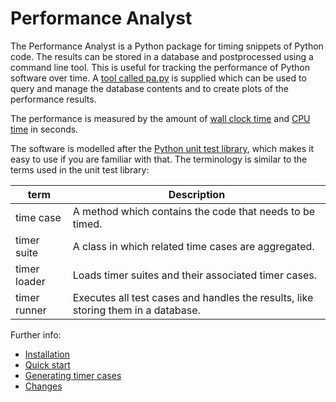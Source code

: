 # Performance Analyst
The Performance Analyst is a Python package for timing snippets of Python
code. The results can be stored in a database and postprocessed using a
command line tool. This is useful for tracking the performance of Python
software over time. A [tool called pa.py](documentation/pa.md) is supplied
which can be used to query and manage the database contents and to create
plots of the performance results.

The performance is measured by the amount of
[wall clock time](http://en.wikipedia.org/wiki/Wall_clock_time) and
[CPU time](http://en.wikipedia.org/wiki/CPU_time>) in seconds.

The software is modelled after the
[Python unit test library](http://docs.python.org/library/unittest.html#module-unittest),
which makes it easy to use if you are familiar with that. The terminology
is similar to the terms used in the unit test library:

term         | Description
------------ | -----------------------------------------------------------------
time case    | A method which contains the code that needs to be timed.
timer suite  | A class in which related time cases are aggregated.
timer loader | Loads timer suites and their associated timer cases.
timer runner | Executes all test cases and handles the results, like storing them in a database.


Further info:
- [Installation](documentation/install.md)
- [Quick start](documentation/quick_start.md)
- [Generating timer cases](documentation/generating_timer_cases.md)
- [Changes](changes.md)
